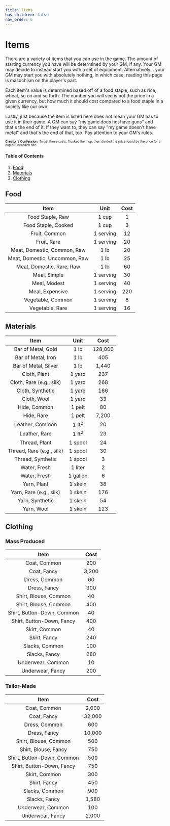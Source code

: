 ```yaml
---
title: Items
has_children: false
nav_order: 6
---
```


# Items

There are a variety of items that you can use in the game. The amount of starting currency you have will be determined by your GM, if any. Your GM may decide to instead start you with a set of equipment. Alternatively... your GM may start you with absolutely nothing, in which case, reading this page is masochism on the player's part.

Each item's value is determined based off of a food staple, such as rice, wheat, so on and so forth. The number you will see is not the price in a given currency, but how much it should cost compared to a food staple in a society like our own.

Lastly, just because the item is listed here does not mean your GM has to use it in their game. A GM can say "my game does not have guns" and that's the end of it. If they want to, they can say "my game doesn't have metal" and that's the end of that, too. Pay attention to your GM's rules.

<sub><sup>**Creator's Confession:** To get these costs, I looked them up, then divided the price found by the price for a cup of uncooked rice.</sup></sub>

#### Table of Contents
1. [Food](#food)
2. [Materials](#materials)
3. [Clothing](#clothing)

## Food

| Item | Unit | Cost |
|:----:|:----:|:----:|
| Food Staple, Raw | 1 cup | 1 |
| Food Staple, Cooked | 1 cup | 3 |
| Fruit, Common | 1 serving | 12 |
| Fruit, Rare | 1 serving | 20 |
| Meat, Domestic, Common, Raw | 1 lb | 20 |
| Meat, Domestic, Uncommon, Raw | 1 lb | 25 |
| Meat, Domestic, Rare, Raw | 1 lb | 60 |
| Meal, Simple | 1 serving | 30 |
| Meal, Modest | 1 serving | 40 |
| Meal, Expensive | 1 serving | 220 |
| Vegetable, Common | 1 serving | 8 |
| Vegetable, Rare | 1 serving | 16 |

## Materials

| Item | Unit | Cost |
|:----:|:----:|:----:|
| Bar of Metal, Gold | 1 lb | 128,000 |
| Bar of Metal, Iron | 1 lb | 405 |
| Bar of Metal, Silver | 1 lb | 1,440 |
| Cloth, Plant | 1 yard | 237 |
| Cloth, Rare (e.g., silk) | 1 yard | 268 |
| Cloth, Synthetic | 1 yard | 166 |
| Cloth, Wool | 1 yard | 33 |
| Hide, Common | 1 pelt | 80 |
| Hide, Rare | 1 pelt | 7,200 |
| Leather, Common | 1 ft<sup>2</sup> | 20 |
| Leather, Rare | 1 ft<sup>2</sup> | 23 |
| Thread, Plant | 1 spool | 24 |
| Thread, Rare (e.g., silk) | 1 spool | 30 |
| Thread, Synthetic | 1 spool | 3 |
| Water, Fresh | 1 liter | 2 |
| Water, Fresh | 1 gallon | 6 |
| Yarn, Plant | 1 skein | 38 |
| Yarn, Rare (e.g., silk) | 1 skein | 176 |
| Yarn, Synthetic | 1 skein | 54 |
| Yarn, Wool | 1 skein | 123 |

## Clothing

### Mass Produced

| Item | Cost |
|:----:|:----:|
| Coat, Common | 200 |
| Coat, Fancy | 3,200 |
| Dress, Common | 60 |
| Dress, Fancy | 300 |
| Shirt, Blouse, Common | 40 |
| Shirt, Blouse, Common | 400 |
| Shirt, Button-Down, Common | 40 |
| Shirt, Button-Down, Fancy | 400 |
| Skirt, Common | 40 |
| Skirt, Fancy | 240 |
| Slacks, Common | 100 |
| Slacks, Fancy | 280 |
| Underwear, Common | 10 |
| Underwear, Fancy | 200 |

### Tailor-Made

| Item | Cost |
|:----:|:----:|
| Coat, Common | 2,000 |
| Coat, Fancy | 32,000 |
| Dress, Common | 600 |
| Dress, Fancy | 10,000 |
| Shirt, Blouse, Common | 500 |
| Shirt, Blouse, Fancy | 750 |
| Shirt, Button-Down, Common | 500 |
| Shirt, Button-Down, Fancy | 750 |
| Skirt, Common | 300 |
| Skirt, Fancy | 450 |
| Slacks, Common | 900 |
| Slacks, Fancy | 1,580 |
| Underwear, Common | 100 |
| Underwear, Fancy | 2,000 |
